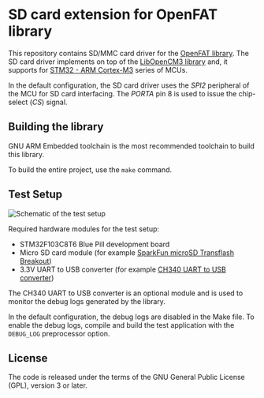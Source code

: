 # SD card extension for OpenFAT library

This repository contains SD/MMC card driver for the [OpenFAT library](https://github.com/tmolteno/openfat). The SD card driver implements on top of the [LibOpenCM3 library](https://libopencm3.org/) and, it supports for [STM32 - ARM Cortex-M3](https://www.st.com/en/microcontrollers-microprocessors/stm32-32-bit-arm-cortex-mcus.html) series of MCUs.

In the default configuration, the SD card driver uses the *SPI2* peripheral of the MCU for SD card interfacing. The *PORTA* pin 8 is used to issue the chip-select (*CS*) signal.

## Building the library

GNU ARM Embedded toolchain is the most recommended toolchain to build this library.

To build the entire project, use the `make` command.

## Test Setup

![Schematic of the test setup](https://raw.githubusercontent.com/dilshan/sdfatlib/main/schematic/sdfatlib-stm32f103c8con.jpg)

Required hardware modules for the test setup:

- STM32F103C8T6 Blue Pill development board
- Micro SD card module (for example [SparkFun microSD Transflash Breakout](https://www.sparkfun.com/products/544))
- 3.3V UART to USB converter (for example [CH340 UART to USB converter](https://www.sparkfun.com/products/14050))

The CH340 UART to USB converter is an optional module and is used to monitor the debug logs generated by the library. 

In the default configuration, the debug logs are disabled in the Make file. To enable the debug logs, compile and build the test application with the `DEBUG_LOG` preprocessor option.

## License

The code is released under the terms of the GNU General Public License (GPL), version 3 or later.
